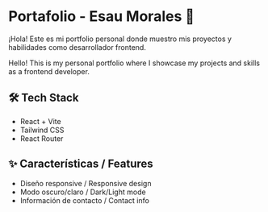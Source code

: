 # Portafolio - Esau Morales 🚀

¡Hola! Este es mi portfolio personal donde muestro mis proyectos y habilidades como desarrollador frontend.

Hello! This is my personal portfolio where I showcase my projects and skills as a frontend developer.

## 🛠 Tech Stack

- React + Vite
- Tailwind CSS
- React Router

## ✨ Características / Features

- Diseño responsive / Responsive design
- Modo oscuro/claro / Dark/Light mode
- Información de contacto / Contact info
